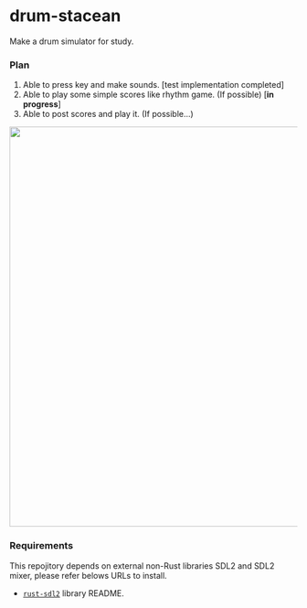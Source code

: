 # drum-stacean

Make a drum simulator for study.

### Plan
1. Able to press key and make sounds. [test implementation completed]
2. Able to play some simple scores like rhythm game. (If possible) [**in progress**]
4. Able to post scores and play it. (If possible...)

<img src="https://github.com/goto-untrapped/drum-stacean/assets/81311319/ecbec647-6fec-41ce-883c-f300a3b16749" width="700" >


### Requirements
This repojitory depends on external non-Rust libraries SDL2 and SDL2 mixer, please refer belows URLs to install.
- [`rust-sdl2`](https://github.com/AngryLawyer/rust-sdl2#requirements) library README.